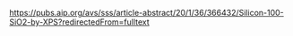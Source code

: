 https://pubs.aip.org/avs/sss/article-abstract/20/1/36/366432/Silicon-100-SiO2-by-XPS?redirectedFrom=fulltext